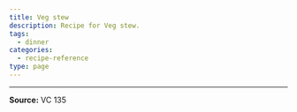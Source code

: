 ```yaml
---
title: Veg stew
description: Recipe for Veg stew.
tags:
  - dinner
categories:
  - recipe-reference
type: page
---
```


---

**Source:** VC 135